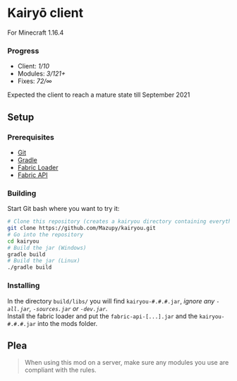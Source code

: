 # Kairyō client
For Minecraft 1.16.4

### Progress
* Client: _1/10_
* Modules: _3/121+_
* Fixes: _72/∞_

Expected the client to reach a mature state till September 2021

## Setup

### Prerequisites
* [Git](https://git-scm.com/downloads)
* [Gradle](https://gradle.org/releases/)
* [Fabric Loader](https://fabricmc.net/use/)
* [Fabric API](https://www.curseforge.com/minecraft/mc-mods/fabric-api)

### Building
Start Git bash where you want to try it:
```bash
# Clone this repository (creates a kairyou directory containing everything)
git clone https://github.com/Mazupy/kairyou.git
# Go into the repository
cd kairyou
# Build the jar (Windows)
gradle build
# Build the jar (Linux)
./gradle build
```
### Installing
In the directory `build/libs/` you will find `kairyou-#.#.#.jar`, _ignore any `-all.jar`, `-sources.jar` or `-dev.jar`_.  
Install the fabric loader and put the `fabric-api-[...].jar` and the `kairyou-#.#.#.jar` into the mods folder.

## **Plea**
> When using this mod on a server, make sure any modules you use are compliant with the rules.
